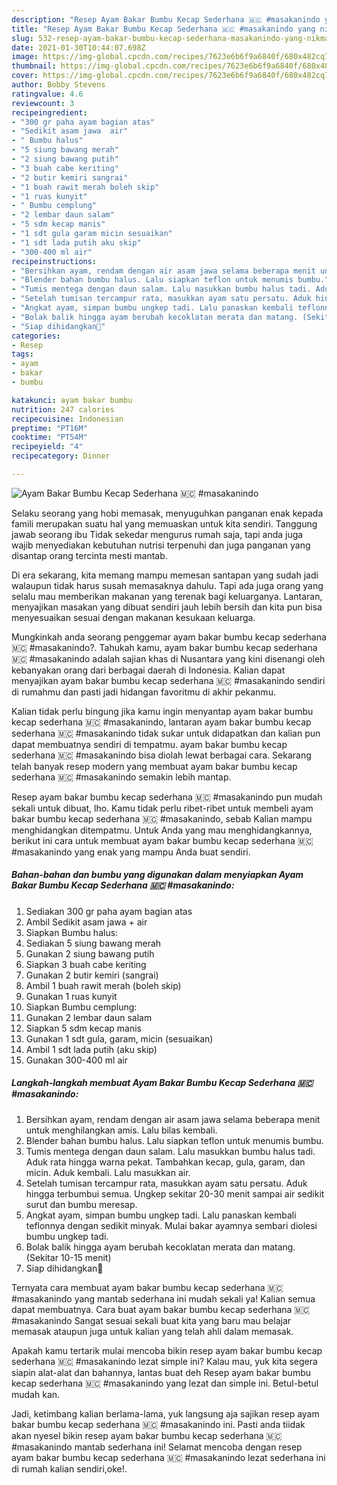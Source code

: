 ```yaml
---
description: "Resep Ayam Bakar Bumbu Kecap Sederhana 🇲🇨 #masakanindo yang nikmat dan Mudah Dibuat"
title: "Resep Ayam Bakar Bumbu Kecap Sederhana 🇲🇨 #masakanindo yang nikmat dan Mudah Dibuat"
slug: 532-resep-ayam-bakar-bumbu-kecap-sederhana-masakanindo-yang-nikmat-dan-mudah-dibuat
date: 2021-01-30T10:44:07.698Z
image: https://img-global.cpcdn.com/recipes/7623e6b6f9a6840f/680x482cq70/ayam-bakar-bumbu-kecap-sederhana-🇲🇨-masakanindo-foto-resep-utama.jpg
thumbnail: https://img-global.cpcdn.com/recipes/7623e6b6f9a6840f/680x482cq70/ayam-bakar-bumbu-kecap-sederhana-🇲🇨-masakanindo-foto-resep-utama.jpg
cover: https://img-global.cpcdn.com/recipes/7623e6b6f9a6840f/680x482cq70/ayam-bakar-bumbu-kecap-sederhana-🇲🇨-masakanindo-foto-resep-utama.jpg
author: Bobby Stevens
ratingvalue: 4.6
reviewcount: 3
recipeingredient:
- "300 gr paha ayam bagian atas"
- "Sedikit asam jawa  air"
- " Bumbu halus"
- "5 siung bawang merah"
- "2 siung bawang putih"
- "3 buah cabe keriting"
- "2 butir kemiri sangrai"
- "1 buah rawit merah boleh skip"
- "1 ruas kunyit"
- " Bumbu cemplung"
- "2 lembar daun salam"
- "5 sdm kecap manis"
- "1 sdt gula garam micin sesuaikan"
- "1 sdt lada putih aku skip"
- "300-400 ml air"
recipeinstructions:
- "Bersihkan ayam, rendam dengan air asam jawa selama beberapa menit untuk menghilangkan amis. Lalu bilas kembali."
- "Blender bahan bumbu halus. Lalu siapkan teflon untuk menumis bumbu."
- "Tumis mentega dengan daun salam. Lalu masukkan bumbu halus tadi. Aduk rata hingga warna pekat. Tambahkan kecap, gula, garam, dan micin. Aduk kembali. Lalu masukkan air."
- "Setelah tumisan tercampur rata, masukkan ayam satu persatu. Aduk hingga terbumbui semua. Ungkep sekitar 20-30 menit sampai air sedikit surut dan bumbu meresap."
- "Angkat ayam, simpan bumbu ungkep tadi. Lalu panaskan kembali teflonnya dengan sedikit minyak. Mulai bakar ayamnya sembari diolesi bumbu ungkep tadi."
- "Bolak balik hingga ayam berubah kecoklatan merata dan matang. (Sekitar 10-15 menit)"
- "Siap dihidangkan🥰"
categories:
- Resep
tags:
- ayam
- bakar
- bumbu

katakunci: ayam bakar bumbu 
nutrition: 247 calories
recipecuisine: Indonesian
preptime: "PT16M"
cooktime: "PT54M"
recipeyield: "4"
recipecategory: Dinner

---
```



![Ayam Bakar Bumbu Kecap Sederhana 🇲🇨 #masakanindo](https://img-global.cpcdn.com/recipes/7623e6b6f9a6840f/680x482cq70/ayam-bakar-bumbu-kecap-sederhana-🇲🇨-masakanindo-foto-resep-utama.jpg)

Selaku seorang yang hobi memasak, menyuguhkan panganan enak kepada famili merupakan suatu hal yang memuaskan untuk kita sendiri. Tanggung jawab seorang ibu Tidak sekedar mengurus rumah saja, tapi anda juga wajib menyediakan kebutuhan nutrisi terpenuhi dan juga panganan yang disantap orang tercinta mesti mantab.

Di era  sekarang, kita memang mampu memesan santapan yang sudah jadi walaupun tidak harus susah memasaknya dahulu. Tapi ada juga orang yang selalu mau memberikan makanan yang terenak bagi keluarganya. Lantaran, menyajikan masakan yang dibuat sendiri jauh lebih bersih dan kita pun bisa menyesuaikan sesuai dengan makanan kesukaan keluarga. 



Mungkinkah anda seorang penggemar ayam bakar bumbu kecap sederhana 🇲🇨 #masakanindo?. Tahukah kamu, ayam bakar bumbu kecap sederhana 🇲🇨 #masakanindo adalah sajian khas di Nusantara yang kini disenangi oleh kebanyakan orang dari berbagai daerah di Indonesia. Kalian dapat menyajikan ayam bakar bumbu kecap sederhana 🇲🇨 #masakanindo sendiri di rumahmu dan pasti jadi hidangan favoritmu di akhir pekanmu.

Kalian tidak perlu bingung jika kamu ingin menyantap ayam bakar bumbu kecap sederhana 🇲🇨 #masakanindo, lantaran ayam bakar bumbu kecap sederhana 🇲🇨 #masakanindo tidak sukar untuk didapatkan dan kalian pun dapat membuatnya sendiri di tempatmu. ayam bakar bumbu kecap sederhana 🇲🇨 #masakanindo bisa diolah lewat berbagai cara. Sekarang telah banyak resep modern yang membuat ayam bakar bumbu kecap sederhana 🇲🇨 #masakanindo semakin lebih mantap.

Resep ayam bakar bumbu kecap sederhana 🇲🇨 #masakanindo pun mudah sekali untuk dibuat, lho. Kamu tidak perlu ribet-ribet untuk membeli ayam bakar bumbu kecap sederhana 🇲🇨 #masakanindo, sebab Kalian mampu menghidangkan ditempatmu. Untuk Anda yang mau menghidangkannya, berikut ini cara untuk membuat ayam bakar bumbu kecap sederhana 🇲🇨 #masakanindo yang enak yang mampu Anda buat sendiri.

<!--inarticleads1-->

##### Bahan-bahan dan bumbu yang digunakan dalam menyiapkan Ayam Bakar Bumbu Kecap Sederhana 🇲🇨 #masakanindo:

1. Sediakan 300 gr paha ayam bagian atas
1. Ambil Sedikit asam jawa + air
1. Siapkan  Bumbu halus:
1. Sediakan 5 siung bawang merah
1. Gunakan 2 siung bawang putih
1. Siapkan 3 buah cabe keriting
1. Gunakan 2 butir kemiri (sangrai)
1. Ambil 1 buah rawit merah (boleh skip)
1. Gunakan 1 ruas kunyit
1. Siapkan  Bumbu cemplung:
1. Gunakan 2 lembar daun salam
1. Siapkan 5 sdm kecap manis
1. Gunakan 1 sdt gula, garam, micin (sesuaikan)
1. Ambil 1 sdt lada putih (aku skip)
1. Gunakan 300-400 ml air




<!--inarticleads2-->

##### Langkah-langkah membuat Ayam Bakar Bumbu Kecap Sederhana 🇲🇨 #masakanindo:

1. Bersihkan ayam, rendam dengan air asam jawa selama beberapa menit untuk menghilangkan amis. Lalu bilas kembali.
1. Blender bahan bumbu halus. Lalu siapkan teflon untuk menumis bumbu.
1. Tumis mentega dengan daun salam. Lalu masukkan bumbu halus tadi. Aduk rata hingga warna pekat. Tambahkan kecap, gula, garam, dan micin. Aduk kembali. Lalu masukkan air.
1. Setelah tumisan tercampur rata, masukkan ayam satu persatu. Aduk hingga terbumbui semua. Ungkep sekitar 20-30 menit sampai air sedikit surut dan bumbu meresap.
1. Angkat ayam, simpan bumbu ungkep tadi. Lalu panaskan kembali teflonnya dengan sedikit minyak. Mulai bakar ayamnya sembari diolesi bumbu ungkep tadi.
1. Bolak balik hingga ayam berubah kecoklatan merata dan matang. (Sekitar 10-15 menit)
1. Siap dihidangkan🥰




Ternyata cara membuat ayam bakar bumbu kecap sederhana 🇲🇨 #masakanindo yang mantab sederhana ini mudah sekali ya! Kalian semua dapat membuatnya. Cara buat ayam bakar bumbu kecap sederhana 🇲🇨 #masakanindo Sangat sesuai sekali buat kita yang baru mau belajar memasak ataupun juga untuk kalian yang telah ahli dalam memasak.

Apakah kamu tertarik mulai mencoba bikin resep ayam bakar bumbu kecap sederhana 🇲🇨 #masakanindo lezat simple ini? Kalau mau, yuk kita segera siapin alat-alat dan bahannya, lantas buat deh Resep ayam bakar bumbu kecap sederhana 🇲🇨 #masakanindo yang lezat dan simple ini. Betul-betul mudah kan. 

Jadi, ketimbang kalian berlama-lama, yuk langsung aja sajikan resep ayam bakar bumbu kecap sederhana 🇲🇨 #masakanindo ini. Pasti anda tiidak akan nyesel bikin resep ayam bakar bumbu kecap sederhana 🇲🇨 #masakanindo mantab sederhana ini! Selamat mencoba dengan resep ayam bakar bumbu kecap sederhana 🇲🇨 #masakanindo lezat sederhana ini di rumah kalian sendiri,oke!.

